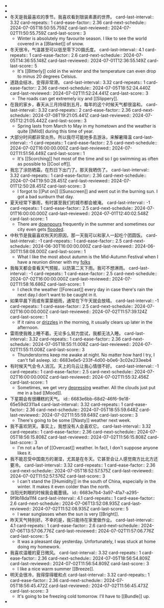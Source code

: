 -
-
- 冬天是我最喜欢的季节。我喜欢看到银装素裹的世界。
  card-last-interval:: 3.32
  card-repeats:: 1
  card-ease-factor:: 2.36
  card-next-schedule:: 2024-07-05T18:50:55.759Z
  card-last-reviewed:: 2024-07-02T11:50:55.759Z
  card-last-score:: 3
	- Winter is absolutely my favourite season. I like to see the world covered in a [[Blanket]] of snow.
- 冬天很冷，气温甚至可以低至零下20摄氏度。
  card-last-interval:: 4.1
  card-repeats:: 1
  card-ease-factor:: 2.6
  card-next-schedule:: 2024-07-05T14:36:55.148Z
  card-last-reviewed:: 2024-07-01T12:36:55.149Z
  card-last-score:: 5
	- It's [[Bitterly]] cold in the winter and the temperature can even drop to minus 20 degrees Celsius.
- 道路会结冰，变得非常滑。
  card-last-interval:: 3.32
  card-repeats:: 1
  card-ease-factor:: 2.36
  card-next-schedule:: 2024-07-05T18:52:24.440Z
  card-last-reviewed:: 2024-07-02T11:52:24.441Z
  card-last-score:: 3
	- The roads can get extremely icy and [[Slippery]].
- 在我的家乡，春天从三月持续到五月，每年的这个时候天气都很温和。
  card-last-interval:: 3.32
  card-repeats:: 2
  card-ease-factor:: 2.36
  card-next-schedule:: 2024-07-08T19:21:05.441Z
  card-last-reviewed:: 2024-07-05T12:21:05.442Z
  card-last-score:: 3
	- Spring lasts from March to May in my hometown and the weather is quite [[Mild]] during this time of year.
- 大部分时间都非常炎热，所以我尽可能地多去游泳，来解暑降温
  card-last-interval:: -1
  card-repeats:: 1
  card-ease-factor:: 2.5
  card-next-schedule:: 2024-07-02T16:00:00.000Z
  card-last-reviewed:: 2024-07-02T11:51:56.449Z
  card-last-score:: 1
	- It's [[Scorching]] hot most of the time and so I go swimming as often as possible to [[Cool off]].
- 我忘了涂防晒霜，在烈日下出门了。那天我晒伤了。
  card-last-interval:: 3.32
  card-repeats:: 1
  card-ease-factor:: 2.36
  card-next-schedule:: 2024-07-04T19:50:28.451Z
  card-last-reviewed:: 2024-07-01T12:50:28.451Z
  card-last-score:: 3
	- I forgot to [[Put on]] [[Sunscreen]] and went out in the burning sun. I got a bad sunburn that day.
- 夏天经常下暴雨，有时甚至我们的城市都会被淹。
  card-last-interval:: -1
  card-repeats:: 1
  card-ease-factor:: 2.5
  card-next-schedule:: 2024-07-01T16:00:00.000Z
  card-last-reviewed:: 2024-07-01T12:40:02.548Z
  card-last-score:: 1
	- There are [downpours]([[Downpour]]) frequently in the summer and sometimes our city even gets [flooded]([[Flood]]).
- 中秋节是我最喜欢秋天的原因，那一天我可以和家人一起吃个团圆饭。
  card-last-interval:: -1
  card-repeats:: 1
  card-ease-factor:: 2.5
  card-next-schedule:: 2024-06-30T16:00:00.000Z
  card-last-reviewed:: 2024-06-30T11:58:08.000Z
  card-last-score:: 1
	- What I like the most about autumn is the Mid-Autumn Festival when I have a reunion dinner with my [folks]([[Folk]])
- 我每天都会查看天气预报，以防第二天下雨。我可不想淋雨。
  card-last-interval:: -1
  card-repeats:: 1
  card-ease-factor:: 2.5
  card-next-schedule:: 2024-07-02T16:00:00.000Z
  card-last-reviewed:: 2024-07-02T11:58:16.686Z
  card-last-score:: 1
	- I check the weather [[Forecast]] every day in case there's rain the next day.I don't want to be caught in it.
- 如果早晨下雨或有蒙蒙细雨，通常在下午天就会放晴。
  card-last-interval:: -1
  card-repeats:: 1
  card-ease-factor:: 2.5
  card-next-schedule:: 2024-07-02T16:00:00.000Z
  card-last-reviewed:: 2024-07-02T11:57:39.124Z
  card-last-score:: 1
	- If it rains or [drizzles]([[Drizzle]]) in the morning, it usually clears up later in the afternoon.
- 雷雨使我晚上睡不着。无论多么努力尝试，我都无法入睡。
  card-last-interval:: 3.32
  card-repeats:: 1
  card-ease-factor:: 2.36
  card-next-schedule:: 2024-07-05T18:55:11.008Z
  card-last-reviewed:: 2024-07-02T11:55:11.008Z
  card-last-score:: 3
	- Thunderstorms keep me awake at night. No matter how hard I try, I can't fall asleep.
	  id:: 6683e6e5-233f-4d00-b0e6-3c02e233eeb4
- 有时候天气会令人消沉。天上的乌云让我心情很不好。
  card-last-interval:: -1
  card-repeats:: 1
  card-ease-factor:: 2.5
  card-next-schedule:: 2024-07-02T16:00:00.000Z
  card-last-reviewed:: 2024-07-02T11:55:32.456Z
  card-last-score:: 1
	- Sometimes, we get very [depressing]([[Depress]]) weather. All the clouds just put me in a bad [[Mood]].
- 下星期会有很糟糕的天气。
  id:: 6683e6bb-68d2-46f6-9e18-65e59d2311a4
  card-last-interval:: 3.32
  card-repeats:: 1
  card-ease-factor:: 2.36
  card-next-schedule:: 2024-07-05T18:55:59.648Z
  card-last-reviewed:: 2024-07-02T11:55:59.649Z
  card-last-score:: 3
	- There's going to be some [[Nasty]] weather next week.
- 我不喜欢阴天。事实上，我想没有人会喜欢它。
  card-last-interval:: 3.32
  card-repeats:: 1
  card-ease-factor:: 2.36
  card-next-schedule:: 2024-07-05T18:56:15.808Z
  card-last-reviewed:: 2024-07-02T11:56:15.808Z
  card-last-score:: 3
	- I'm not a fan of [[Overcast]] weather. In fact, I don't suppose anyone likes it.
- 我不能忍受中国南方的潮湿，尤其是在冬天。它甚至会让人感觉南方比北方还要冷。
  card-last-interval:: 3.32
  card-repeats:: 1
  card-ease-factor:: 2.36
  card-next-schedule:: 2024-07-05T18:52:57.575Z
  card-last-reviewed:: 2024-07-02T11:52:57.576Z
  card-last-score:: 3
	- I can't stand the [[Humidity]] in the south of China, especially in the winter. It makes it even colder than the north.
- 当阳光刺眼的时候我会戴墨镜。
  id:: 6683e7b4-3a97-41a7-a295-9f9b18da11f4
  card-last-interval:: 4.1
  card-repeats:: 1
  card-ease-factor:: 2.6
  card-next-schedule:: 2024-07-06T13:52:08.935Z
  card-last-reviewed:: 2024-07-02T11:52:08.935Z
  card-last-score:: 5
	- I wear sunglasses when the sun is very [[Bright]].
- 昨天天气特别好。不幸的是，我只能待在家里做作业。
  card-last-interval:: 4.1
  card-repeats:: 1
  card-ease-factor:: 2.6
  card-next-schedule:: 2024-07-06T13:57:06.776Z
  card-last-reviewed:: 2024-07-02T11:57:06.776Z
  card-last-score:: 5
	- It was a pleasant day yesterday. Unfortunately, I was stuck at home doing my homework.
- 我喜欢温暖的夏日微风。
  card-last-interval:: 3.32
  card-repeats:: 1
  card-ease-factor:: 2.36
  card-next-schedule:: 2024-07-05T18:56:54.809Z
  card-last-reviewed:: 2024-07-02T11:56:54.809Z
  card-last-score:: 3
	- I like a nice warm summer [[Breeze]].
- 明天会很冷，我得穿得暖和点
  card-last-interval:: 3.32
  card-repeats:: 1
  card-ease-factor:: 2.36
  card-next-schedule:: 2024-07-05T18:56:45.472Z
  card-last-reviewed:: 2024-07-02T11:56:45.473Z
  card-last-score:: 3
	- It's going to be freezing cold tomorrow. I'll have to [[Bundle]] up.
-